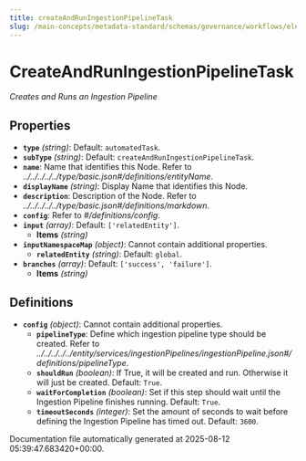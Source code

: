 ```yaml
---
title: createAndRunIngestionPipelineTask
slug: /main-concepts/metadata-standard/schemas/governance/workflows/elements/nodes/automatedtask/createandruningestionpipelinetask
---
```


# CreateAndRunIngestionPipelineTask

*Creates and Runs an Ingestion Pipeline*

## Properties

- **`type`** *(string)*: Default: `automatedTask`.
- **`subType`** *(string)*: Default: `createAndRunIngestionPipelineTask`.
- **`name`**: Name that identifies this Node. Refer to *../../../../../type/basic.json#/definitions/entityName*.
- **`displayName`** *(string)*: Display Name that identifies this Node.
- **`description`**: Description of the Node. Refer to *../../../../../type/basic.json#/definitions/markdown*.
- **`config`**: Refer to *#/definitions/config*.
- **`input`** *(array)*: Default: `['relatedEntity']`.
  - **Items** *(string)*
- **`inputNamespaceMap`** *(object)*: Cannot contain additional properties.
  - **`relatedEntity`** *(string)*: Default: `global`.
- **`branches`** *(array)*: Default: `['success', 'failure']`.
  - **Items** *(string)*
## Definitions

- **`config`** *(object)*: Cannot contain additional properties.
  - **`pipelineType`**: Define which ingestion pipeline type should be created. Refer to *../../../../../entity/services/ingestionPipelines/ingestionPipeline.json#/definitions/pipelineType*.
  - **`shouldRun`** *(boolean)*: If True, it will be created and run. Otherwise it will just be created. Default: `True`.
  - **`waitForCompletion`** *(boolean)*: Set if this step should wait until the Ingestion Pipeline finishes running. Default: `True`.
  - **`timeoutSeconds`** *(integer)*: Set the amount of seconds to wait before defining the Ingestion Pipeline has timed out. Default: `3600`.


Documentation file automatically generated at 2025-08-12 05:39:47.683420+00:00.
